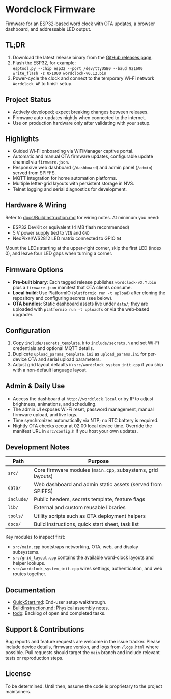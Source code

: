 # Wordclock Firmware

Firmware for an ESP32-based word clock with OTA updates, a browser dashboard, and addressable LED output.

## TL;DR

1. Download the latest release binary from the [GitHub releases page](https://github.com/ronkuijpers/Wordclock/releases).
2. Flash the ESP32, for example:  
   `esptool.py --chip esp32 --port /dev/ttyUSB0 --baud 921600 write_flash -z 0x1000 wordclock-v0.12.bin`
3. Power-cycle the clock and connect to the temporary Wi-Fi network `Wordclock_AP` to finish setup.

## Project Status

- Actively developed; expect breaking changes between releases.
- Firmware auto-updates nightly when connected to the internet.
- Use on production hardware only after validating with your setup.

## Highlights

- Guided Wi-Fi onboarding via WiFiManager captive portal.
- Automatic and manual OTA firmware updates, configurable update channel via `firmware.json`.
- Responsive web dashboard (`/dashboard`) and admin panel (`/admin`) served from SPIFFS.
- MQTT integration for home automation platforms.
- Multiple letter-grid layouts with persistent storage in NVS.
- Telnet logging and serial diagnostics for development.

## Hardware & Wiring

Refer to [docs/BuildInstruction.md](docs/BuildInstruction.md) for wiring notes. At minimum you need:
- ESP32 DevKit or equivalent (4 MB flash recommended)
- 5 V power supply tied to `VIN` and `GND`
- NeoPixel/WS2812 LED matrix connected to GPIO `D4`

Mount the LEDs starting at the upper-right corner, skip the first LED (index 0), and leave four LED gaps when turning a corner.

## Firmware Options

- **Pre-built binary**: Each tagged release publishes `wordclock-vX.Y.bin` plus a `firmware.json` manifest that OTA clients consume.
- **Local build**: Use PlatformIO (`platformio run -t upload`) after cloning the repository and configuring secrets (see below).
- **OTA bundles**: Static dashboard assets live under `data/`; they are uploaded with `platformio run -t uploadfs` or via the web-based upgrader.

## Configuration

1. Copy `include/secrets_template.h` to `include/secrets.h` and set Wi-Fi credentials and optional MQTT details.
2. Duplicate `upload_params_template.ini` as `upload_params.ini` for per-device OTA and serial upload parameters.
3. Adjust grid layout defaults in `src/wordclock_system_init.cpp` if you ship with a non-default language layout.

## Admin & Daily Use

- Access the dashboard at `http://wordclock.local` or by IP to adjust brightness, animations, and scheduling.
- The admin UI exposes Wi-Fi reset, password management, manual firmware upload, and live logs.
- Time synchronizes automatically via NTP; no RTC battery is required.
- Nightly OTA checks occur at 02:00 local device time. Override the manifest URL in `src/config.h` if you host your own updates.

## Development Notes

| Path                     | Purpose                                                                    |
|--------------------------|----------------------------------------------------------------------------|
| `src/`                   | Core firmware modules (`main.cpp`, subsystems, grid layouts)               |
| `data/`                  | Web dashboard and admin static assets (served from SPIFFS)                 |
| `include/`               | Public headers, secrets template, feature flags                            |
| `lib/`                   | External and custom reusable libraries                                     |
| `tools/`                 | Utility scripts such as OTA deployment helpers                             |
| `docs/`                  | Build instructions, quick start sheet, task list                           |

Key modules to inspect first:
- `src/main.cpp` bootstraps networking, OTA, web, and display subsystems.
- `src/grid_layout.cpp` contains the available word-clock layouts and helper lookups.
- `src/wordclock_system_init.cpp` wires settings, authentication, and web routes together.

## Documentation

- [QuickStart.md](docs/QuickStart.md): End-user setup walkthrough.
- [BuildInstruction.md](docs/BuildInstruction.md): Physical assembly notes.
- [todo](docs/todo): Backlog of open and completed tasks.

## Support & Contributions

Bug reports and feature requests are welcome in the issue tracker. Please include device details, firmware version, and logs from `/logs.html` where possible. Pull requests should target the `main` branch and include relevant tests or reproduction steps.

## License

To be determined. Until then, assume the code is proprietary to the project maintainers.
